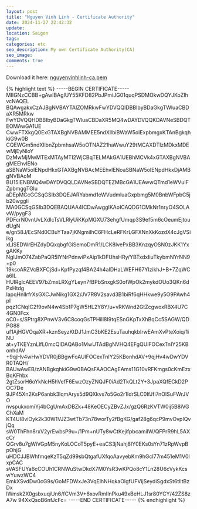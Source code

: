 ```yaml
---
layout: post
title: "Nguyen Vinh Linh - Certificate Authority"
date: 2024-11-27 22:42:32
update:
location: Saigon
tags:
categories: etc
seo_description: My own Certificate Authority(CA)
seo_image:
comments: true
---
```

Download it here: [nguyenvinhlinh-ca.pem](/nguyenvinhlinh-ca.pem)

{% highlight text %}
-----BEGIN CERTIFICATE-----
MIIGNzCCBB+gAwIBAgIUY55KFD82PbJPmiJG01quqPSDMOkwDQYJKoZIhvcNAQEL
BQAwgakxCzAJBgNVBAYTAlZOMRkwFwYDVQQIDBBIbyBDaGkgTWluaCBDaXR5MRkw
FwYDVQQHDBBIbyBDaGkgTWluaCBDaXR5MQ4wDAYDVQQKDAVNeSBDQTEOMAwGA1UE
CwwFTXkgQ0ExGTAXBgNVBAMMEE5ndXllbiBWaW5oIExpbmgxKTAnBgkqhkiG9w0B
CQEWGm5ndXllbnZpbmhsaW5oOTNAZ21haWwuY29tMCAXDTIzMDkxMDEwMjEyNloY
DzMwMjMwMTExMTAyMTI2WjCBqTELMAkGA1UEBhMCVk4xGTAXBgNVBAgMEEhvIENo
aSBNaW5oIENpdHkxGTAXBgNVBAcMEEhvIENoaSBNaW5oIENpdHkxDjAMBgNVBAoM
BU15IENBMQ4wDAYDVQQLDAVNeSBDQTEZMBcGA1UEAwwQTmd1eWVuIFZpbmggTGlu
aDEpMCcGCSqGSIb3DQEJARYabmd1eWVudmluaGxpbmg5M0BnbWFpbC5jb20wggIi
MA0GCSqGSIb3DQEBAQUAA4ICDwAwggIKAoICAQDG1CMkNr1nryO4SOLAvW/pygF3
PDFcrN0vnUvLXdlcTsVLRlyUiKKpMGXU73ehgfUmqp3S9ef5m6cOeumEjtoudUgN
e/gn58J/EcSNd0CBuYTaa7jKNgmilhC6FHcLeRFKrLGFXNnXkKozdX4cJgVSiikg
xLISEDWrEHZdyDQxqbgfGiSemoDmR1/LCK8lvePxBB3KnzqyOSN0zJKK1YxgAKKy
NgIJmO74ZabPaQR5IYNrPdnwiPxAip1kDFUhsHRy/YBTxdxIiuTkybmNYrNN9+p0
19ksoARZVcBXFCjSd+KpfPyzqf4BA24h4aIDHaLWEFH67YIzikhJ+B+7ZqWCa6IL
HUIRglcAEEV97bZmxLRXgYLeyn7fBPbSnxgkS0ofWpOk2mykdOUo3QKn6dPxHtdg
IapqHnlIrfrXsGXCJwNikg1GX2/JV7R8V2savd3B1biRf6qHHkwe9y5O9PAwh4pI
pqz1CNqIC2f9ovN4w4Sb1P7gW5HL2Y8Y/u+vRKWnd2GtZcgwoxRBX4U7C4GN0Fcx
oC0+s/SPtrg8XPnwV3v6C8coqGsTPHiIl8I9tqESnGKpTxXhBqCc5SAGW/QDPG88
uf1AjHGVOqaXR+kznSeyzKtDJ1JmC3bKE2EsuTauhqkbIrwEAmXvPteXoiq/1iNU
at+yTKEYznLlfL0mcQIDAQABo1MwUTAdBgNVHQ4EFgQUlFOCexTnIY25KBonhdAV
+9qjHv4wHwYDVR0jBBgwFoAUlFOCexTnIY25KBonhdAV+9qjHv4wDwYDVR0TAQH/
BAUwAwEB/zANBgkqhkiG9w0BAQsFAAOCAgEAms11G10vRFKmgs0cKmEzxBqKFhbx
2gtZsorH6oYkNcH5hVefF6EwzOzyZNQJF0iAd2TkQLt2Y+3JpaXQfECkD2POC7De
9JP45Xn2KsP6anbk3IqmArys5d9QXkvs7o5Go2r1IdrSLC0IfJfi7nOISuFWrJVO
nvspukxomiYj4bCgUmAxDBZk+48KeOECyZBvZJx/gzQ6RzKVTW0ij5B8iVGChXaM
KT4UI8viOyk2k30W1VJZ3wtTb73n78worTy2fBgKG/gaf28g6qcP9mvOvpIQvjQq
sW0ThFhn8rxV2yrEwbsP9u+/1Pm+nUTy8wCtKejifpbcamiIW/QFPrR9hL5AXcCr
QGrv8u7gWiVGpM5nyKoLOCoT5pyE+eaCS3jNahj8lY0EKs0sYn71zRpWvpBpOhjG
uHDCJJBWhfmqeKzT5qZd99sbQtgafUXfqoAavyebKm9hGcI77m451eM1V0lxpCAC
sVASFUYa6cCOUh1CRNWuStwDkdX7M0YsR3wKPQo8cY1Ln28U6cVykKcswYuwzWC4
EmkXSvdDw0cG9s/GoMFDWxJe3VqElhNHqkaOlgfUFVijSeydiSgdxSt6tlltBzDx
lWmsk2X0gsbxuqiUn6/fCVm3V+6xovRmIInPku49xBeHLJ1sr80YCY/42ZS8zA7w
94XxQsoB6nfJcFc=
-----END CERTIFICATE-----
{% endhighlight %}
